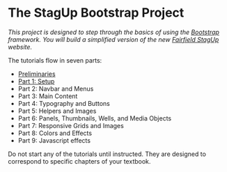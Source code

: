 # The StagUp Bootstrap Project
*This project is designed to step through the basics of using the *[Bootstrap](http://getbootstrap.com)* framework. You will build a simplified *version* of the new *[Fairfield StagUp](http://fairfieldstagup.org)* website.*

The tutorials flow in seven parts:
* [Preliminaries](Preliminaries.md)
* [Part 1: Setup](Part1.md)
* Part 2: Navbar and Menus
* Part 3: Main Content
* Part 4: Typography and Buttons
* Part 5: Helpers and Images
* Part 6: Panels, Thumbnails, Wells, and Media Objects
* Part 7: Responsive Grids and Images
* Part 8: Colors and Effects
* Part 9: Javascript effects

Do not start any of the tutorials until instructed. They are designed to correspond to specific chapters of your textbook.

